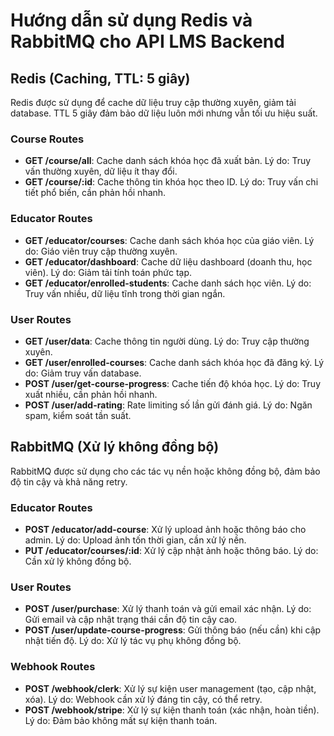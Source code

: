 # Hướng dẫn sử dụng Redis và RabbitMQ cho API LMS Backend

## Redis (Caching, TTL: 5 giây)
Redis được sử dụng để cache dữ liệu truy cập thường xuyên, giảm tải database. TTL 5 giây đảm bảo dữ liệu luôn mới nhưng vẫn tối ưu hiệu suất.

### Course Routes
- **GET /course/all**: Cache danh sách khóa học đã xuất bản. Lý do: Truy vấn thường xuyên, dữ liệu ít thay đổi.
- **GET /course/:id**: Cache thông tin khóa học theo ID. Lý do: Truy vấn chi tiết phổ biến, cần phản hồi nhanh.

### Educator Routes
- **GET /educator/courses**: Cache danh sách khóa học của giáo viên. Lý do: Giáo viên truy cập thường xuyên.
- **GET /educator/dashboard**: Cache dữ liệu dashboard (doanh thu, học viên). Lý do: Giảm tải tính toán phức tạp.
- **GET /educator/enrolled-students**: Cache danh sách học viên. Lý do: Truy vấn nhiều, dữ liệu tĩnh trong thời gian ngắn.

### User Routes
- **GET /user/data**: Cache thông tin người dùng. Lý do: Truy cập thường xuyên.
- **GET /user/enrolled-courses**: Cache danh sách khóa học đã đăng ký. Lý do: Giảm truy vấn database.
- **POST /user/get-course-progress**: Cache tiến độ khóa học. Lý do: Truy xuất nhiều, cần phản hồi nhanh.
- **POST /user/add-rating**: Rate limiting số lần gửi đánh giá. Lý do: Ngăn spam, kiểm soát tần suất.

## RabbitMQ (Xử lý không đồng bộ)
RabbitMQ được sử dụng cho các tác vụ nền hoặc không đồng bộ, đảm bảo độ tin cậy và khả năng retry.

### Educator Routes
- **POST /educator/add-course**: Xử lý upload ảnh hoặc thông báo cho admin. Lý do: Upload ảnh tốn thời gian, cần xử lý nền.
- **PUT /educator/courses/:id**: Xử lý cập nhật ảnh hoặc thông báo. Lý do: Cần xử lý không đồng bộ.

### User Routes
- **POST /user/purchase**: Xử lý thanh toán và gửi email xác nhận. Lý do: Gửi email và cập nhật trạng thái cần độ tin cậy cao.
- **POST /user/update-course-progress**: Gửi thông báo (nếu cần) khi cập nhật tiến độ. Lý do: Xử lý tác vụ phụ không đồng bộ.

### Webhook Routes
- **POST /webhook/clerk**: Xử lý sự kiện user management (tạo, cập nhật, xóa). Lý do: Webhook cần xử lý đáng tin cậy, có thể retry.
- **POST /webhook/stripe**: Xử lý sự kiện thanh toán (xác nhận, hoàn tiền). Lý do: Đảm bảo không mất sự kiện thanh toán.